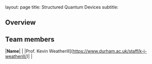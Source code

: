 layout: page
title: Structured Quantum Devices
subtitle:
## Overview

## Team members
|**Name**|   |
|Prof. Kevin Weatherill](https://www.durham.ac.uk/staff/k-j-weatherill/)|   |